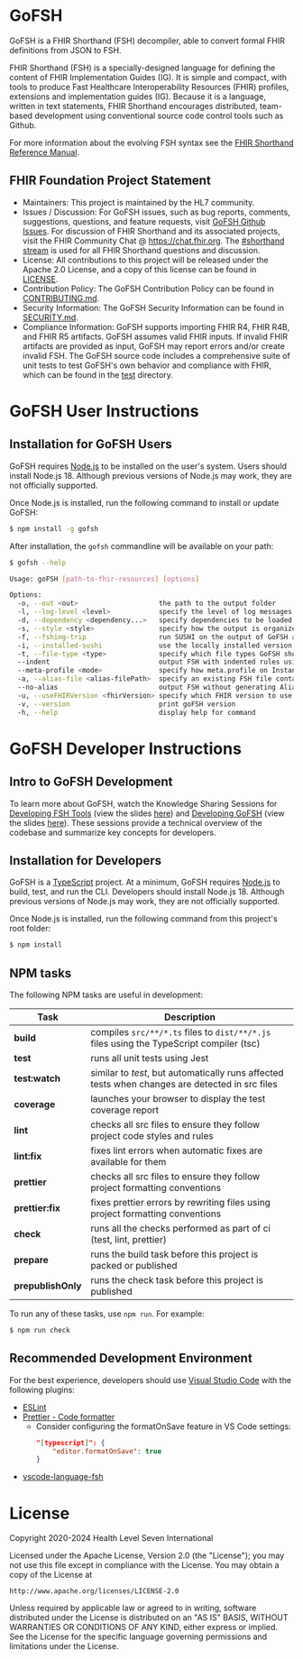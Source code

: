 # GoFSH

GoFSH is a FHIR Shorthand (FSH) decompiler, able to convert formal FHIR definitions from JSON to FSH.

FHIR Shorthand (FSH) is a specially-designed language for defining the content of FHIR Implementation Guides (IG). It is simple and compact, with tools to produce Fast Healthcare Interoperability Resources (FHIR) profiles, extensions and implementation guides (IG). Because it is a language, written in text statements, FHIR Shorthand encourages distributed, team-based development using conventional source code control tools such as Github.

For more information about the evolving FSH syntax see the [FHIR Shorthand Reference Manual](https://build.fhir.org/ig/HL7/fhir-shorthand/).

## FHIR Foundation Project Statement

* Maintainers: This project is maintained by the HL7 community.
* Issues / Discussion: For GoFSH issues, such as bug reports, comments, suggestions, questions, and feature requests, visit [GoFSH Github Issues](https://github.com/FHIR/GoFSH/issues). For discussion of FHIR Shorthand and its associated projects, visit the FHIR Community Chat @ https://chat.fhir.org. The [#shorthand stream](https://chat.fhir.org/#narrow/stream/215610-shorthand) is used for all FHIR Shorthand questions and discussion.
* License: All contributions to this project will be released under the Apache 2.0 License, and a copy of this license can be found in [LICENSE](LICENSE).
* Contribution Policy: The GoFSH Contribution Policy can be found in [CONTRIBUTING.md](CONTRIBUTING.md).
* Security Information: The GoFSH Security Information can be found in [SECURITY.md](SECURITY.md).
* Compliance Information: GoFSH supports importing FHIR R4, FHIR R4B, and FHIR R5 artifacts. GoFSH assumes valid FHIR inputs. If invalid FHIR artifacts are provided as input, GoFSH may report errors and/or create invalid FSH. The GoFSH source code includes a comprehensive suite of unit tests to test GoFSH's own behavior and compliance with FHIR, which can be found in the [test](test) directory.

# GoFSH User Instructions

## Installation for GoFSH Users

GoFSH requires [Node.js](https://nodejs.org/) to be installed on the user's system. Users should install Node.js 18. Although previous versions of Node.js may work, they are not officially supported.

Once Node.js is installed, run the following command to install or update GoFSH:

```sh
$ npm install -g gofsh
```

After installation, the `gofsh` commandline will be available on your path:

```sh
$ gofsh --help

Usage: goFSH [path-to-fhir-resources] [options]

Options:
  -o, --out <out>                    the path to the output folder
  -l, --log-level <level>            specify the level of log messages: error, warn, info (default), debug
  -d, --dependency <dependency...>   specify dependencies to be loaded using format dependencyId@version (FHIR R4 included by default)
  -s, --style <style>                specify how the output is organized into files: file-per-definition (default), group-by-fsh-type, group-by-profile, single-file
  -f, --fshing-trip                  run SUSHI on the output of GoFSH and generate a comparison of the round trip results
  -i, --installed-sushi              use the locally installed version of SUSHI when generating comparisons with the "-f" option
  -t, --file-type <type>             specify which file types GoFSH should accept as input: json-only (default), xml-only, json-and-xml
  --indent                           output FSH with indented rules using context paths
  --meta-profile <mode>              specify how meta.profile on Instances should be applied to the InstanceOf keyword: only-one (default), first, none
  -a, --alias-file <alias-filePath>  specify an existing FSH file containing aliases to be loaded.
  --no-alias                         output FSH without generating Aliases
  -u, --useFHIRVersion <fhirVersion> specify which FHIR version to use when it cannot be inferred
  -v, --version                      print goFSH version
  -h, --help                         display help for command
```

# GoFSH Developer Instructions

## Intro to GoFSH Development

To learn more about GoFSH, watch the Knowledge Sharing Sessions for [Developing FSH Tools](https://vimeo.com/990594228/056b5c075f) (view the slides [here](https://confluence.hl7.org/display/FHIR/FSH+Knowledge+Sharing+Sessions?preview=/256509612/256514908/KSS%203%20-%20Developing%20FSH%20Tools.pdf)) and [Developing GoFSH](https://vimeo.com/1001309480/f2b262aee7) (view the slides [here](https://confluence.hl7.org/display/FHIR/FSH+Knowledge+Sharing+Sessions?preview=/256509612/265487253/KSS%205%20-%20Developing%20GoFSH.pdf)).
These sessions provide a technical overview of the codebase and summarize key concepts for developers.

## Installation for Developers

GoFSH is a [TypeScript](https://www.typescriptlang.org/) project. At a minimum, GoFSH requires [Node.js](https://nodejs.org/) to build, test, and run the CLI. Developers should install Node.js 18. Although previous versions of Node.js may work, they are not officially supported.

Once Node.js is installed, run the following command from this project's root folder:

```sh
$ npm install
```

## NPM tasks

The following NPM tasks are useful in development:

| Task               | Description                                                                                     |
| ------------------ | ----------------------------------------------------------------------------------------------- |
| **build**          | compiles `src/**/*.ts` files to `dist/**/*.js` files using the TypeScript compiler (tsc)        |
| **test**           | runs all unit tests using Jest                                                                  |
| **test:watch**     | similar to _test_, but automatically runs affected tests when changes are detected in src files |
| **coverage**       | launches your browser to display the test coverage report                                       |
| **lint**           | checks all src files to ensure they follow project code styles and rules                        |
| **lint:fix**       | fixes lint errors when automatic fixes are available for them                                   |
| **prettier**       | checks all src files to ensure they follow project formatting conventions                       |
| **prettier:fix**   | fixes prettier errors by rewriting files using project formatting conventions                   |
| **check**          | runs all the checks performed as part of ci (test, lint, prettier)                              |
| **prepare**        | runs the build task before this project is packed or published                                  |
| **prepublishOnly** | runs the check task before this project is published                                            |

To run any of these tasks, use `npm run`. For example:

```sh
$ npm run check
```

## Recommended Development Environment

For the best experience, developers should use [Visual Studio Code](https://code.visualstudio.com/) with the following plugins:

- [ESLint](https://marketplace.visualstudio.com/items?itemName=dbaeumer.vscode-eslint)
- [Prettier - Code formatter](https://marketplace.visualstudio.com/items?itemName=esbenp.prettier-vscode)
  - Consider configuring the formatOnSave feature in VS Code settings:
    ```json
    "[typescript]": {
        "editor.formatOnSave": true
    }
    ```
- [vscode-language-fsh](https://marketplace.visualstudio.com/items?itemName=kmahalingam.vscode-language-fsh)

# License

Copyright 2020-2024 Health Level Seven International

Licensed under the Apache License, Version 2.0 (the "License");
you may not use this file except in compliance with the License.
You may obtain a copy of the License at

    http://www.apache.org/licenses/LICENSE-2.0

Unless required by applicable law or agreed to in writing, software
distributed under the License is distributed on an "AS IS" BASIS,
WITHOUT WARRANTIES OR CONDITIONS OF ANY KIND, either express or implied.
See the License for the specific language governing permissions and
limitations under the License.
